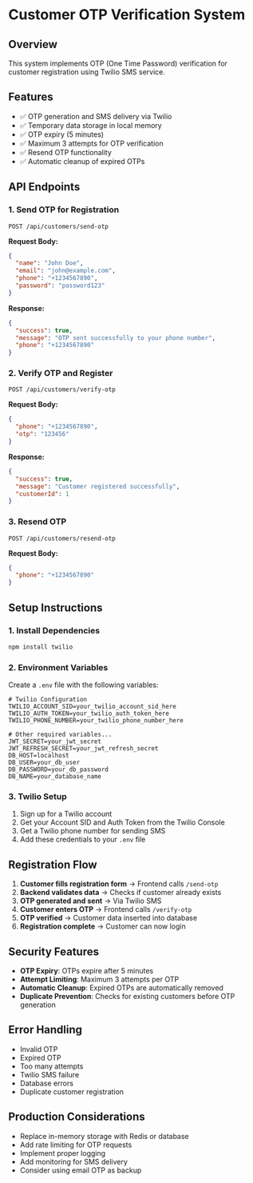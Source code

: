 # Customer OTP Verification System

## Overview
This system implements OTP (One Time Password) verification for customer registration using Twilio SMS service.

## Features
- ✅ OTP generation and SMS delivery via Twilio
- ✅ Temporary data storage in local memory
- ✅ OTP expiry (5 minutes)
- ✅ Maximum 3 attempts for OTP verification
- ✅ Resend OTP functionality
- ✅ Automatic cleanup of expired OTPs

## API Endpoints

### 1. Send OTP for Registration
```
POST /api/customers/send-otp
```
**Request Body:**
```json
{
  "name": "John Doe",
  "email": "john@example.com",
  "phone": "+1234567890",
  "password": "password123"
}
```

**Response:**
```json
{
  "success": true,
  "message": "OTP sent successfully to your phone number",
  "phone": "+1234567890"
}
```

### 2. Verify OTP and Register
```
POST /api/customers/verify-otp
```
**Request Body:**
```json
{
  "phone": "+1234567890",
  "otp": "123456"
}
```

**Response:**
```json
{
  "success": true,
  "message": "Customer registered successfully",
  "customerId": 1
}
```

### 3. Resend OTP
```
POST /api/customers/resend-otp
```
**Request Body:**
```json
{
  "phone": "+1234567890"
}
```

## Setup Instructions

### 1. Install Dependencies
```bash
npm install twilio
```

### 2. Environment Variables
Create a `.env` file with the following variables:
```env
# Twilio Configuration
TWILIO_ACCOUNT_SID=your_twilio_account_sid_here
TWILIO_AUTH_TOKEN=your_twilio_auth_token_here
TWILIO_PHONE_NUMBER=your_twilio_phone_number_here

# Other required variables...
JWT_SECRET=your_jwt_secret
JWT_REFRESH_SECRET=your_jwt_refresh_secret
DB_HOST=localhost
DB_USER=your_db_user
DB_PASSWORD=your_db_password
DB_NAME=your_database_name
```

### 3. Twilio Setup
1. Sign up for a Twilio account
2. Get your Account SID and Auth Token from the Twilio Console
3. Get a Twilio phone number for sending SMS
4. Add these credentials to your `.env` file

## Registration Flow

1. **Customer fills registration form** → Frontend calls `/send-otp`
2. **Backend validates data** → Checks if customer already exists
3. **OTP generated and sent** → Via Twilio SMS
4. **Customer enters OTP** → Frontend calls `/verify-otp`
5. **OTP verified** → Customer data inserted into database
6. **Registration complete** → Customer can now login

## Security Features

- **OTP Expiry**: OTPs expire after 5 minutes
- **Attempt Limiting**: Maximum 3 attempts per OTP
- **Automatic Cleanup**: Expired OTPs are automatically removed
- **Duplicate Prevention**: Checks for existing customers before OTP generation

## Error Handling

- Invalid OTP
- Expired OTP
- Too many attempts
- Twilio SMS failure
- Database errors
- Duplicate customer registration

## Production Considerations

- Replace in-memory storage with Redis or database
- Add rate limiting for OTP requests
- Implement proper logging
- Add monitoring for SMS delivery
- Consider using email OTP as backup 